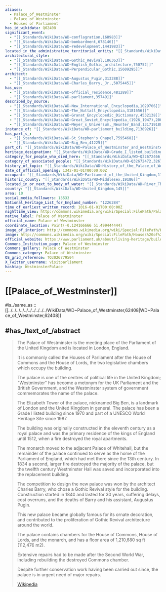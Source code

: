```yaml
---
aliases:
  - Palace_of_Westminster
  - Palace of Westminster
  - Houses of Parliament
has_id_wikidata: Q62408
significant_event:
  - "[[_Standards/WikiData/WD~conflagration,168983]]"
  - "[[_Standards/WikiData/WD~bombardment,678146]]"
  - "[[_Standards/WikiData/WD~redevelopment,1441983]]"
located_in_the_administrative_territorial_entity: "[[_Standards/WikiData/WD~City_of_Westminster,179351]]"
architectural_style:
  - "[[_Standards/WikiData/WD~Gothic_Revival,186363]]"
  - "[[_Standards/WikiData/WD~English_Gothic_architecture,750752]]"
  - "[[_Standards/WikiData/WD~Perpendicular_Gothic,15609295]]"
architect:
  - "[[_Standards/WikiData/WD~Augustus_Pugin,313288]]"
  - "[[_Standards/WikiData/WD~Charles_Barry,_Jr.,5075445]]"
has_use:
  - "[[_Standards/WikiData/WD~official_residence,481289]]"
  - "[[_Standards/WikiData/WD~parliament,35749]]"
described_by_source:
  - "[[_Standards/WikiData/WD~New_International_Encyclopedia,1029706]]"
  - "[[_Standards/WikiData/WD~The_Nuttall_Encyclopædia,3181656]]"
  - "[[_Standards/WikiData/WD~Granat_Encyclopedic_Dictionary,4532138]]"
  - "[[_Standards/WikiData/WD~Great_Soviet_Encyclopedia_(1926_1947),20078554]]"
  - "[[_Standards/WikiData/WD~Meyer_s_Universum,_Neunter_Band,131719188]]"
instance_of: "[[_Standards/WikiData/WD~parliament_building,7138926]]"
has_part_s_:
  - "[[_Standards/WikiData/WD~St_Stephen's_Chapel,7595468]]"
  - "[[_Standards/WikiData/WD~Big_Ben,41225]]"
part_of: "[[_Standards/WikiData/WD~Palace_of_Westminster_and_Westminster_Abbey_including_Saint_Margaret's_Church,10344038]]"
heritage_designation: "[[_Standards/WikiData/WD~Grade_I_listed_building,15700818]]"
category_for_people_who_died_here: "[[_Standards/WikiData/WD~Q32672466,32672466]]"
category_of_associated_people: "[[_Standards/WikiData/WD~Q32672472,32672472]]"
history_of_topic: "[[_Standards/WikiData/WD~History_of_the_Palace_of_Westminster,96381138]]"
date_of_official_opening: 1342-01-01T00:00:00Z
occupant: "[[_Standards/WikiData/WD~Parliament_of_the_United_Kingdom,11010]]"
historic_county: "[[_Standards/WikiData/WD~Middlesex,19186]]"
located_in_or_next_to_body_of_water: "[[_Standards/WikiData/WD~River_Thames,19686]]"
country: "[[_Standards/WikiData/WD~United_Kingdom,145]]"
area: 10
social_media_followers: 13533
National_Heritage_List_for_England_number: "1226284"
time_of_earliest_written_record: 1016-01-01T00:00:00Z
nighttime_view: http://commons.wikimedia.org/wiki/Special:FilePath/Palace%20of%20Westminster%2C%20London%20-%20Feb%202007.jpg
native_label: Palace of Westminster
official_name: Palace of Westminster
coordinate_location: Point(-0.124166666 51.499444444)
image_of_interior: http://commons.wikimedia.org/wiki/Special:FilePath/Hires%20130118-D-BW835-935c.jpg
image: http://commons.wikimedia.org/wiki/Special:FilePath/Houses%20of%20Parliament%20in%202022%20%28cropped%29.jpg
official_website: https://www.parliament.uk/about/living-heritage/building/palace/
Commons_Institution_page: Palace of Westminster
Commons_gallery: Palace of Westminster
Commons_category: Palace of Westminster
OS_grid_reference: TQ3026779504
X_Twitter_username: visitparliament
hashtag: WestminsterPalace
---
```


# [[Palace_of_Westminster]] 

#is_/same_as :: [[../../../../../../../../../../WikiData/WD~Palace_of_Westminster,62408|WD~Palace_of_Westminster,62408]] 

## #has_/text_of_/abstract 

> The Palace of Westminster is the meeting place of the Parliament of the United Kingdom 
> and is located in London, England. 
> 
> It is commonly called the Houses of Parliament 
> after the House of Commons and the House of Lords, 
> the two legislative chambers which occupy the building. 
> 
> The palace is one of the centres of political life in the United Kingdom; 
> "Westminster" has become a metonym for the UK Parliament and the British Government, 
> and the Westminster system of government commemorates the name of the palace. 
> 
> The Elizabeth Tower of the palace, nicknamed Big Ben, 
> is a landmark of London and the United Kingdom in general. 
> The palace has been a Grade I listed building since 1970 
> and part of a UNESCO World Heritage Site since 1987.
>
> The building was originally constructed in the eleventh century as a royal palace 
> and was the primary residence of the kings of England 
> until 1512, when a fire destroyed the royal apartments. 
> 
> The monarch moved to the adjacent Palace of Whitehall, 
> but the remainder of the palace continued to serve as the home of the Parliament of England, 
> which had met there since the 13th century. 
> In 1834 a second, larger fire destroyed the majority of the palace, 
> but the twelfth century Westminster Hall was saved and incorporated into the replacement building.
>
> The competition to design the new palace was won by the architect Charles Barry, 
> who chose a Gothic Revival style for the building. 
> Construction started in 1840 and lasted for 30 years, suffering delays, cost overruns, 
> and the deaths of Barry and his assistant, Augustus Pugin. 
> 
> This new palace became globally famous for its ornate decoration, 
> and contributed to the proliferation of Gothic Revival architecture around the world. 
> 
> The palace contains chambers for the House of Commons, House of Lords, and the monarch, 
> and has a floor area of 1,210,680 sq ft (112,476 m2). 
> 
> Extensive repairs had to be made after the Second World War, 
> including rebuilding the destroyed Commons chamber. 
> 
> Despite further conservation work having been carried out since, 
> the palace is in urgent need of major repairs.
>
> [Wikipedia](https://en.wikipedia.org/wiki/Palace%20of%20Westminster) 

